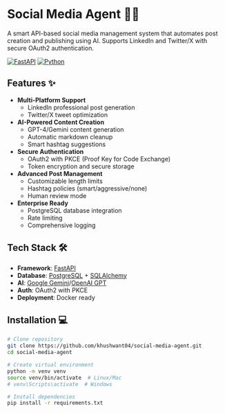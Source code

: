 # Social Media Agent 🤖📱

A smart API-based social media management system that automates post creation and publishing using AI. Supports LinkedIn and Twitter/X with secure OAuth2 authentication.

[![FastAPI](https://img.shields.io/badge/FastAPI-005571?style=for-the-badge&logo=fastapi)](https://fastapi.tiangolo.com/)
[![Python](https://img.shields.io/badge/Python-3.10+-blue?style=for-the-badge&logo=python)](https://www.python.org/)

## Features ✨

- **Multi-Platform Support**
  - LinkedIn professional post generation
  - Twitter/X tweet optimization
- **AI-Powered Content Creation**
  - GPT-4/Gemini content generation
  - Automatic markdown cleanup
  - Smart hashtag suggestions
- **Secure Authentication**
  - OAuth2 with PKCE (Proof Key for Code Exchange)
  - Token encryption and secure storage
- **Advanced Post Management**
  - Customizable length limits
  - Hashtag policies (smart/aggressive/none)
  - Human review mode
- **Enterprise Ready**
  - PostgreSQL database integration
  - Rate limiting
  - Comprehensive logging

## Tech Stack 🛠️

- **Framework**: [FastAPI](https://fastapi.tiangolo.com/)
- **Database**: [PostgreSQL](https://www.postgresql.org/) + [SQLAlchemy](https://www.sqlalchemy.org/)
- **AI**: [Google Gemini](https://ai.google.dev/)/[OpenAI GPT](https://openai.com/)
- **Auth**: OAuth2 with PKCE
- **Deployment**: Docker ready

## Installation 💻

```bash
# Clone repository
git clone https://github.com/khushwant04/social-media-agent.git
cd social-media-agent

# Create virtual environment
python -m venv venv
source venv/bin/activate  # Linux/Mac
# venv\Scripts\activate  # Windows

# Install dependencies
pip install -r requirements.txt
